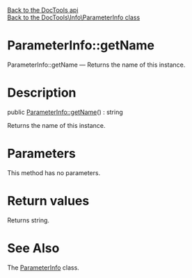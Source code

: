 [Back to the DocTools api](https://github.com/lingtalfi/DocTools/blob/master/doc/api/DocTools.md)<br>
[Back to the DocTools\Info\ParameterInfo class](https://github.com/lingtalfi/DocTools/blob/master/doc/api/DocTools/Info/ParameterInfo.md)


ParameterInfo::getName
================



ParameterInfo::getName — Returns the name of this instance.




Description
================


public [ParameterInfo::getName](https://github.com/lingtalfi/DocTools/blob/master/doc/api/DocTools/Info/ParameterInfo/getName.md)() : string




Returns the name of this instance.




Parameters
================

This method has no parameters.


Return values
================

Returns string.







See Also
================

The [ParameterInfo](https://github.com/lingtalfi/DocTools/blob/master/doc/api/DocTools/Info/ParameterInfo.md) class.
